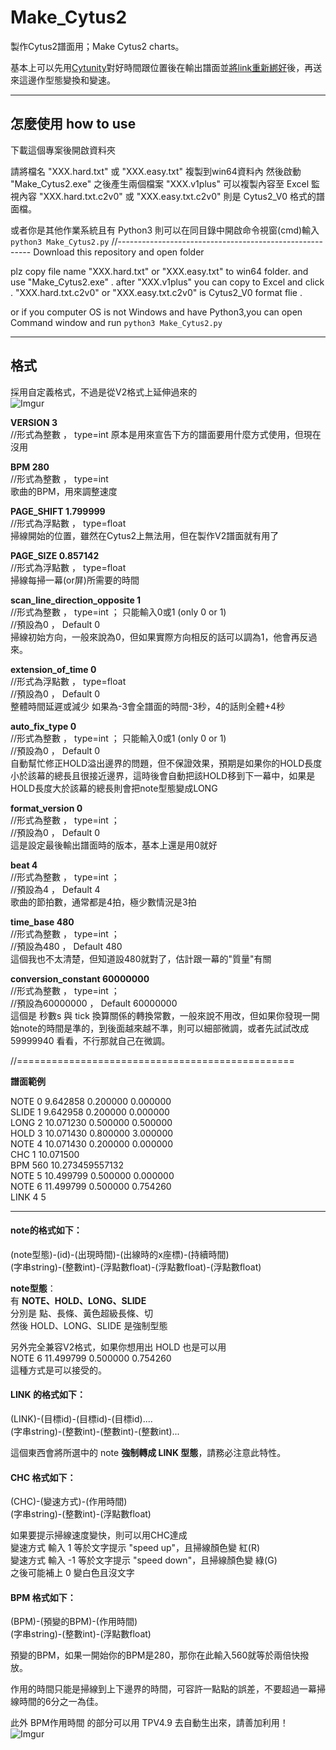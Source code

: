 # Make_Cytus2
製作Cytus2譜面用；Make Cytus2 charts。    

基本上可以先用[Cytunity](http://cytus-fanon.wikia.com/wiki/User_blog:JCEXE/List_of_Cytus_simulation_programs:_2017_edition#Cytunity)對好時間跟位置後在輸出譜面並[將link重新綁好](https://cdn.discordapp.com/attachments/430987888042180610/431001210552582146/79e38aa80b706550.rar)後，再送來這邊作型態變換和變速。

---
## 怎麼使用 how to use
下載這個專案後開啟資料夾

請將檔名 "XXX.hard.txt" 或 "XXX.easy.txt" 複製到win64資料內
然後啟動 "Make_Cytus2.exe"
之後產生兩個檔案
"XXX.v1plus" 可以複製內容至 Excel 監視內容
"XXX.hard.txt.c2v0" 或 "XXX.easy.txt.c2v0" 則是 Cytus2_V0 格式的譜面檔。

或者你是其他作業系統且有 Python3 則可以在同目錄中開啟命令視窗(cmd)輸入
`python3 Make_Cytus2.py`
//--------------------------------------------------------
Download this repository and open folder

plz copy file name "XXX.hard.txt" or "XXX.easy.txt" to win64 folder.
and use "Make_Cytus2.exe" .
after
"XXX.v1plus" you can copy to Excel and click .
"XXX.hard.txt.c2v0" or "XXX.easy.txt.c2v0" is Cytus2_V0 format flie .

or if you computer OS is not Windows and have Python3,you can open Command window and run 
`python3 Make_Cytus2.py`

---
## 格式
採用自定義格式，不過是從V2格式上延伸過來的    
![Imgur](https://i.imgur.com/5VCx1VR.png)    

**VERSION 3**    
//形式為整數 ， type=int
原本是用來宣告下方的譜面要用什麼方式使用，但現在沒用    

**BPM 280**    
//形式為整數 ， type=int    
歌曲的BPM，用來調整速度    

**PAGE_SHIFT 1.799999**    
//形式為浮點數 ， type=float    
掃線開始的位置，雖然在Cytus2上無法用，但在製作V2譜面就有用了

**PAGE_SIZE 0.857142**    
//形式為浮點數 ， type=float    
掃線每掃一幕(or屏)所需要的時間    

**scan_line_direction_opposite 1**    
//形式為整數 ， type=int ； 只能輸入0或1 (only 0 or 1)    
//預設為0 ， Default 0    
掃線初始方向，一般來說為0，但如果實際方向相反的話可以調為1，他會再反過來。    

**extension_of_time 0**    
//形式為浮點數 ， type=float    
//預設為0 ， Default 0    
整體時間延遲或減少 如果為-3會全譜面的時間-3秒，4的話則全體+4秒    

**auto_fix_type 0**    
//形式為整數 ， type=int ； 只能輸入0或1 (only 0 or 1)    
//預設為0 ， Default 0    
自動幫忙修正HOLD溢出邊界的問題，但不保證效果，預期是如果你的HOLD長度小於該幕的總長且很接近邊界，這時後會自動把該HOLD移到下一幕中，如果是HOLD長度大於該幕的總長則會把note型態變成LONG

**format_version 0**    
//形式為整數 ， type=int ；    
//預設為0 ， Default 0    
這是設定最後輸出譜面時的版本，基本上還是用0就好        

**beat 4**    
//形式為整數 ， type=int ；    
//預設為4 ， Default 4    
歌曲的節拍數，通常都是4拍，極少數情況是3拍    


**time_base 480**    
//形式為整數 ， type=int ；    
//預設為480 ， Default 480    
這個我也不太清楚，但知道設480就對了，估計跟一幕的"質量"有關    

**conversion_constant 60000000**    
//形式為整數 ， type=int ；    
//預設為60000000 ， Default 60000000    
這個是 秒數s 與 tick 換算關係的轉換常數，一般來說不用改，但如果你發現一開始note的時間是準的，到後面越來越不準，則可以細部微調，或者先試試改成 59999940 看看，不行那就自己在微調。    

//================================================    

**譜面範例**    

NOTE	0	9.642858	0.200000	0.000000    
SLIDE	1	9.642958	0.200000	0.000000    
LONG	2	10.071230	0.500000	0.500000    
HOLD	3	10.071430	0.800000	3.000000    
NOTE	4	10.071430	0.200000	0.000000    
CHC	1	10.071500    
BPM	560	10.273459557132    
NOTE	5	10.499799	0.500000	0.000000    
NOTE	6	11.499799	0.500000	0.754260    
LINK 4 5    

----
#### note的格式如下：    
(note型態)-(id)-(出現時間)-(出線時的x座標)-(持續時間)    
(字串string)-(整數int)-(浮點數float)-(浮點數float)-(浮點數float)    

**note型態**：    
有 **NOTE、HOLD、LONG、SLIDE**    
分別是 點、長條、黃色超級長條、切    
然後 HOLD、LONG、SLIDE 是強制型態    

另外完全兼容V2格式，如果你想用出 HOLD 也是可以用    
NOTE	6	11.499799	0.500000	0.754260    
這種方式是可以接受的。    
#### LINK 的格式如下：    
(LINK)-(目標id)-(目標id)-(目標id)....    
(字串string)-(整數int)-(整數int)-(整數int)...    

這個東西會將所選中的 note **強制轉成 LINK 型態**，請務必注意此特性。    
#### CHC 格式如下：    
(CHC)-(變速方式)-(作用時間)    
(字串string)-(整數int)-(浮點數float)

如果要提示掃線速度變快，則可以用CHC達成    
變速方式 輸入  1 等於文字提示 "speed up"，且掃線顏色變 紅(R)    
變速方式 輸入 -1 等於文字提示 "speed down"，且掃線顏色變 綠(G)    
之後可能補上 0 變白色且沒文字    

#### BPM 格式如下：    
(BPM)-(預變的BPM)-(作用時間)    
(字串string)-(整數int)-(浮點數float)    

預變的BPM，如果一開始你的BPM是280，那你在此輸入560就等於兩倍快撥放。    

作用的時間只能是掃線到上下邊界的時間，可容許一點點的誤差，不要超過一幕掃線時間的6分之一為佳。    

此外 BPM作用時間 的部分可以用 TPV4.9 去自動生出來，請善加利用！    
![Imgur](https://i.imgur.com/aO3yNcm.png)
